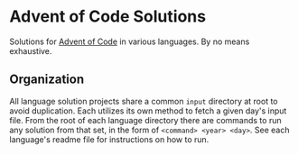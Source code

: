 # Advent of Code Solutions
Solutions for [Advent of Code](https://adventofcode.com/) in various languages. By no means exhaustive.

## Organization
All language solution projects share a common `input` directory at root to avoid duplication. Each utilizes its own method to fetch a given day's input file. From the root of each language directory there are commands to run any solution from that set, in the form of `<command> <year> <day>`. See each language's readme file for instructions on how to run.
